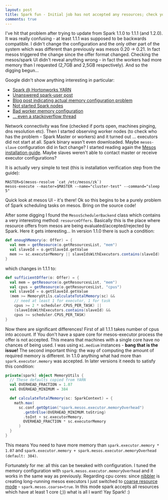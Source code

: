 ```yaml
---
layout: post
title: Spark fun - Initial job has not accepted any resources; check your cluster UI to ensure that workers are registered and have sufficient memory 
comments: true
---
```


I've hit that problem after trying to update from Spark 1.1.0 to 1.1.1 (and 1.2.0). It was really confusing - at least 1.1.1 was supposed to be backwards compatible. I didn't change the configuration and the only other part of the system which was different than previously was mesos 0.20 -> 0.21. In fact mesos triggered the change since the offer format changed. Checking the mesos/spark UI didn't reveal anything wrong - in fact the workers had more memory than I requested (2,7GB and 2,5GB respectively). And so the digging begun...

Google didn't show anything interesting in particular:

  * [Spark @ Hortonworks YARN](http://hortonworks.com/hadoop-tutorial/using-apache-spark-hdp/)
  * [Unanswered spark-user post](http://mail-archives.apache.org/mod_mbox/spark-user/201501.mbox/%3CCAJOeOZ6Uzq2wQr_UwYmQLqiUnup7+5ugWQwL_0Q_euQU=zMBmg@mail.gmail.com%3E)
  * [Blog post indicating actual memory configuration problem](http://dandydev.net/blog/spark-initial-job-resources)
  * [Not started Spark nodes](https://groups.google.com/forum/#!topic/predictionio-user/Bq0HBCM1ytI)
  * [Bad worker memory configuration](http://community.cloudera.com/t5/Advanced-Analytics-Apache-Spark/TaskSchedulerImpl-Initial-job-has-not-accepted-any-resources/td-p/8732)
  * [... even a stackoverflow thread](http://stackoverflow.com/questions/21677142/running-a-job-on-spark-0-9-0-throws-error)

Network connectivity was fine (checked if ports open, machines pinging, dns resolution etc). Then I started observing worker nodes (to check who has the problem - Spark Master or workers) and it turned out ... executors did not start at all. Spark binary wasn't even downloaded. Maybe `mesos-slave` configuration did in fact change? I started reading again the [Mesos installation guide](http://mesosphere.com/docs/getting-started/datacenter/install/#verifying-installation). Maybe slaves weren't able to contact master or receive executor configurations? 

It is actually very simple to test (this is installation verification step from the guide):
```
MASTER=$(mesos-resolve `cat /etc/mesos/zk`)
mesos-execute --master=$MASTER --name="cluster-test" --command="sleep 5"
```

Quick look at mesos UI - it's there! Ok so this begins to be a purely problem of Spark scheduling tasks on mesos. Bring on the source code!

After some digging I found the `MesosSchedulerBackend` class which contains a very interesting method: `resourceOffers`. Basically this is the place where resource offers from mesos are being evaluated/accepted/rejected by Spark. Here it gets interesting... In version 1.1.0 there is such a condition:

```scala
def enoughMemory(o: Offer) = {
  val mem = getResource(o.getResourcesList, "mem")
  val slaveId = o.getSlaveId.getValue
  mem >= sc.executorMemory || slaveIdsWithExecutors.contains(slaveId)
}
```

which changes in 1.1.1 to:

```scala
def sufficientOffer(o: Offer) = {
  val mem = getResource(o.getResourcesList, "mem")
  val cpus = getResource(o.getResourcesList, "cpus")
  val slaveId = o.getSlaveId.getValue
  (mem >= MemoryUtils.calculateTotalMemory(sc) &&
    // need at least 1 for executor, 1 for task
    cpus >= 2 * scheduler.CPUS_PER_TASK) ||
    (slaveIdsWithExecutors.contains(slaveId) &&
    cpus >= scheduler.CPUS_PER_TASK)
}
```

Now there are significant differences! First of all 1.1.1 takes number of cpus into account. If You don't have a spare core for mesos-executor process the offer is not accepted. This means that machines with a single core have no chances of being used. I was using `m1.medium` instances - **bang that is the issue!** The second important thing: the way of computing the amount of required memory is different. In 1.1.0 anything what had more than `spark.executor.memory` was accepted. In later versions it needs to satisfy this condition:

```scala
private[spark] object MemoryUtils {
  // These defaults copied from YARN
  val OVERHEAD_FRACTION = 1.07
  val OVERHEAD_MINIMUM = 384

  def calculateTotalMemory(sc: SparkContext) = {
    math.max(
      sc.conf.getOption("spark.mesos.executor.memoryOverhead")
        .getOrElse(OVERHEAD_MINIMUM.toString)
        .toInt + sc.executorMemory,
        OVERHEAD_FRACTION * sc.executorMemory
      )
  }
}
```

This means You need to have more memory than `spark.executor.memory * 1.07` and `spark.executor.memory + spark.mesos.executor.memoryOverhead (default: 384)`. 

Fortunately for me: all this can be tweaked with configuration. I tuned the memory configuration with `spark.mesos.executor.memoryOverhead` and it works in the same way as previously. Regarding cpu cores:
since [nibbler](https://github.com/pkoperek/nibbler) is creating long-running mesos executors I just switched to [coarse resource mode](http://spark.apache.org/docs/1.2.0/running-on-mesos.html#mesos-run-modes) - `spark.mesos.coarse=true`. In this mode spark accepts all resources which have at least 1 core (;)) what is all I want! Yay Spark! :)


